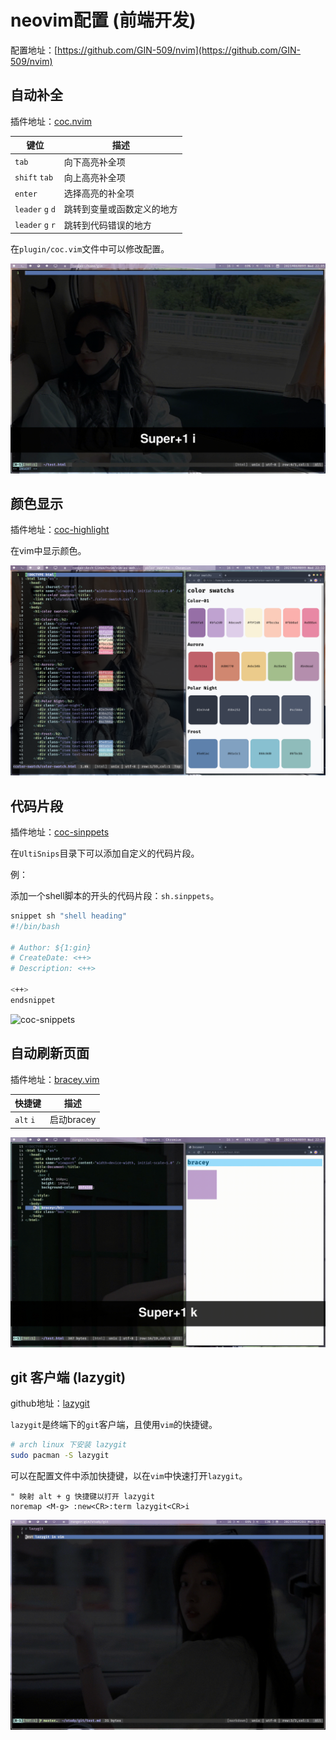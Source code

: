 # neovim配置 (前端开发)

配置地址：[https://github.com/GIN-509/nvim](https://github.com/GIN-509/nvim)

## 自动补全

插件地址：[coc.nvim](https://github.com/neoclide/coc.nvim)

| 键位             | 描述                       |
|------------------|----------------------------|
| `tab`            | 向下高亮补全项             |
| `shift` `tab`    | 向上高亮补全项             |
| `enter`          | 选择高亮的补全项           |
| `leader` `g` `d` | 跳转到变量或函数定义的地方 |
| `leader` `g` `r` | 跳转到代码错误的地方       |

在`plugin/coc.vim`文件中可以修改配置。

![coc](./images/coc.gif)

## 颜色显示

插件地址：[coc-highlight](https://github.com/neoclide/coc-highlight)

在vim中显示颜色。

![coc-highlight](./images/coc-highlight.png)

## 代码片段

插件地址：[coc-sinppets](https://github.com/neoclide/coc-snippets)

在`UltiSnips`目录下可以添加自定义的代码片段。

例：

添加一个shell脚本的开头的代码片段：`sh.sinppets`。

```sh
snippet sh "shell heading"
#!/bin/bash

# Author: ${1:gin}
# CreateDate: <++>
# Description: <++>

<++>
endsnippet
```

![coc-snippets](./images/coc-snippets.gif)

## 自动刷新页面

插件地址：[bracey.vim](https://github.com/turbio/bracey.vim)

| 快捷键    | 描述       |
|-----------|------------|
| `alt` `i` | 启动bracey |

![bracey](./images/bracey.gif)

## git 客户端 (lazygit)

github地址：[lazygit](https://github.com/jesseduffield/lazygit)

`lazygit`是终端下的`git`客户端，且使用`vim`的快捷键。

```sh
# arch linux 下安装 lazygit
sudo pacman -S lazygit
```

可以在配置文件中添加快捷键，以在`vim`中快速打开`lazygit`。

```vim
" 映射 alt + g 快捷键以打开 lazygit
noremap <M-g> :new<CR>:term lazygit<CR>i
```

![vim-lazygit](./images/vim-lazygit.gif)











